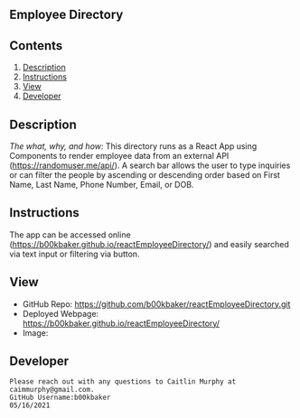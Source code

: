 ## Employee Directory

  ## Contents
 1. [Description](#Description)
 2. [Instructions](#Instructions)
 3. [View](#View)
 4. [Developer](#Developer)
 
  
  ## Description 
  
  *The what, why, and how:* 
   This directory runs as a React App using Components to render employee data from an external API (https://randomuser.me/api/). A search bar allows the user to type inquiries or can filter the people by ascending or descending order based on First Name, Last Name, Phone Number, Email, or DOB.

  
  ## Instructions
   The app can be accessed online (https://b00kbaker.github.io/reactEmployeeDirectory/) and easily searched via text input or filtering via button.

  ## View
  * GitHub Repo: https://github.com/b00kbaker/reactEmployeeDirectory.git
  * Deployed Webpage: https://b00kbaker.github.io/reactEmployeeDirectory/
  * Image: 
  
  
  ## Developer
    Please reach out with any questions to Caitlin Murphy at caimmurphy@gmail.com.
    GitHub Username:b00kbaker
    05/16/2021